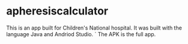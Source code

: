 # apheresiscalculator
This is an app built for Children's National hospital. 
It was built with the language Java and Andriod Studio. `
The APK is the full app.
